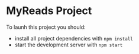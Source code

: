 # MyReads Project

To launh this project you should:

* install all project dependencies with `npm install`
* start the development server with `npm start`